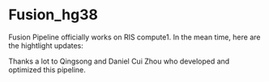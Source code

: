 # Fusion_hg38

Fusion Pipeline officially works on RIS compute1. In the mean time, here are the hightlight updates:


Thanks a lot to Qingsong and Daniel Cui Zhou who developed and optimized this pipeline.
